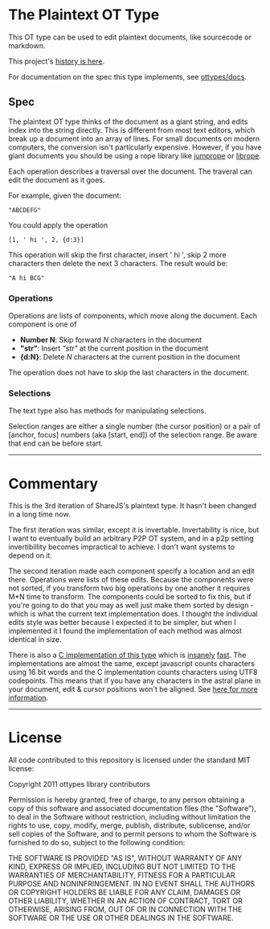 # The Plaintext OT Type

This OT type can be used to edit plaintext documents, like sourcecode or
markdown.

This project's [history is here](https://github.com/share/ShareJS/blob/0.6/src/types/text2.coffee).

For documentation on the spec this type implements, see [ottypes/docs](https://github.com/ottypes/docs).

## Spec

The plaintext OT type thinks of the document as a giant string, and edits index
into the string directly. This is different from most text editors, which break
up a document into an array of lines. For small documents on modern computers,
the conversion isn't particularly expensive. However, if you have giant
documents you should be using a rope library like
[jumprope](https://github.com/josephg/jumprope) or
[librope](https://github.com/josephg/librope).

Each operation describes a traversal over the document. The traveral can edit
the document as it goes.

For example, given the document:

```
"ABCDEFG"
```

You could apply the operation

```
[1, ' hi ', 2, {d:3}]
```

This operation will skip the first character, insert ' hi ', skip 2 more
characters then delete the next 3 characters. The result would be:

```
"A hi BCG"
```

### Operations

Operations are lists of components, which move along the document. Each
component is one of

- **Number N**: Skip forward *N* characters in the document
- **"str"**: Insert *"str"* at the current position in the document
- **{d:N}**: Delete *N* characters at the current position in the document

The operation does not have to skip the last characters in the document.

### Selections

The text type also has methods for manipulating selections.

Selection ranges are either a single number (the cursor position) or a pair of
[anchor, focus] numbers (aka [start, end]) of the selection range. Be aware
that end can be before start.

---

# Commentary

This is the 3rd iteration of ShareJS's plaintext type. It hasn't been changed
in a long time now.

The first iteration was similar, except it is invertable. Invertability is
nice, but I want to eventually build an arbitrary P2P OT system, and in a p2p
setting invertibillity becomes impractical to achieve. I don't want systems to
depend on it.

The second iteration made each component specify a location and an edit there.
Operations were lists of these edits. Because the components were not sorted,
if you transform two big operations by one another it requires M\*N
time to transform. The components could be sorted to fix this, but if you're
going to do that you may as well just make them sorted by design - which is
what the current text implementation does. I thought the individual edits style
was better because I expected it to be simpler, but when I implemented it I
found the implementation of each method was almost identical in size.

There is also a [C implementation of this type](https://github.com/share/libot/blob/master/text.h) which is
[insanely](https://dl.dropboxusercontent.com/u/2494815/ot%20apply%20bench%201.png)
[fast](https://dl.dropboxusercontent.com/u/2494815/ot%20apply%20bench%202.png).
The implementations are almost the same, except javascript counts characters
using 16 bit words and the C implementation counts characters using UTF8
codepoints. This means that if you have any characters in the astral plane in
your document, edit & cursor positions won't be aligned. See [here for more
information](http://josephg.com/blog/string-length-lies).

---

# License

All code contributed to this repository is licensed under the standard MIT license:

Copyright 2011 ottypes library contributors

Permission is hereby granted, free of charge, to any person obtaining a copy
of this software and associated documentation files (the "Software"), to deal
in the Software without restriction, including without limitation the rights
to use, copy, modify, merge, publish, distribute, sublicense, and/or sell
copies of the Software, and to permit persons to whom the Software is
furnished to do so, subject to the following condition:

THE SOFTWARE IS PROVIDED "AS IS", WITHOUT WARRANTY OF ANY KIND, EXPRESS OR
IMPLIED, INCLUDING BUT NOT LIMITED TO THE WARRANTIES OF MERCHANTABILITY,
FITNESS FOR A PARTICULAR PURPOSE AND NONINFRINGEMENT. IN NO EVENT SHALL THE
AUTHORS OR COPYRIGHT HOLDERS BE LIABLE FOR ANY CLAIM, DAMAGES OR OTHER
LIABILITY, WHETHER IN AN ACTION OF CONTRACT, TORT OR OTHERWISE, ARISING FROM,
OUT OF OR IN CONNECTION WITH THE SOFTWARE OR THE USE OR OTHER DEALINGS IN
THE SOFTWARE.



